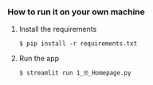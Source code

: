 ### How to run it on your own machine

1. Install the requirements

   ```
   $ pip install -r requirements.txt
   ```

2. Run the app

   ```
   $ streamlit run 1_🤓_Homepage.py
   ```
